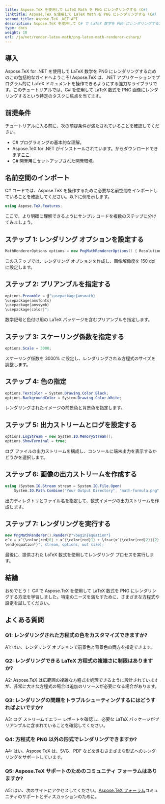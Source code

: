 ```yaml
---
title: Aspose.TeX を使用して LaTeX Math を PNG にレンダリングする (C#)
linktitle: Aspose.TeX を使用して LaTeX Math を PNG にレンダリングする (C#)
second_title: Aspose.TeX .NET API
description: Aspose.TeX を使用して C# で LaTeX 数学を PNG にレンダリングする方法を学びます。シームレスな統合については、ステップバイステップのガイドに従ってください。
type: docs
weight: 10
url: /ja/net/render-latex-math/png-latex-math-renderer-csharp/
---
```

## 導入

Aspose.TeX for .NET を使用して LaTeX 数学を PNG にレンダリングするためのこの包括的なガイドへようこそ! Aspose.TeX は、.NET アプリケーションでプログラム的に LaTeX ドキュメントを操作できるようにする強力なライブラリです。このチュートリアルでは、C# を使用して LaTeX 数式を PNG 画像にレンダリングするという特定のタスクに焦点を当てます。

## 前提条件

チュートリアルに入る前に、次の前提条件が満たされていることを確認してください。

- C# プログラミングの基本的な理解。
-  Aspose.TeX for .NET がインストールされています。からダウンロードできます[ここ](https://releases.aspose.com/tex/net/).
- C# 開発用にセットアップされた開発環境。

## 名前空間のインポート

C# コードでは、Aspose.TeX を操作するために必要な名前空間をインポートしていることを確認してください。以下に例を示します。

```csharp
using Aspose.TeX.Features;
```

ここで、より明確に理解できるようにサンプル コードを複数のステップに分けてみましょう。

## ステップ 1: レンダリング オプションを設定する

```csharp
MathRendererOptions options = new PngMathRendererOptions() { Resolution = 150 };
```

このステップでは、レンダリング オプションを作成し、画像解像度を 150 dpi に設定します。

## ステップ 2: プリアンブルを指定する

```csharp
options.Preamble = @"\usepackage{amsmath}
\usepackage{amsfonts}
\usepackage{amssymb}
\usepackage{color}";
```

数学記号と色付け用の LaTeX パッケージを含むプリアンブルを指定します。

## ステップ 3: スケーリング係数を指定する

```csharp
options.Scale = 3000;
```

スケーリング係数を 3000% に設定し、レンダリングされる方程式のサイズを調整します。

## ステップ 4: 色の指定

```csharp
options.TextColor = System.Drawing.Color.Black;
options.BackgroundColor = System.Drawing.Color.White;
```

レンダリングされたイメージの前景色と背景色を指定します。

## ステップ 5: 出力ストリームとログを設定する

```csharp
options.LogStream = new System.IO.MemoryStream();
options.ShowTerminal = true;
```

ログ ファイルの出力ストリームを構成し、コンソールに端末出力を表示するかどうかを選択します。

## ステップ 6: 画像の出力ストリームを作成する

```csharp
using (System.IO.Stream stream = System.IO.File.Open(
    System.IO.Path.Combine("Your Output Directory", "math-formula.png"), System.IO.FileMode.Create))
```

出力ディレクトリとファイル名を指定して、数式イメージの出力ストリームを作成します。

## ステップ 7: レンダリングを実行する

```csharp
new PngMathRenderer().Render(@"\begin{equation*}
e^x = x^{\color{red}0} + x^{\color{red}1} + \frac{x^{\color{red}2}}{2} + \frac{x^{\color{red}3}}{6} + \cdots = \sum_{n\geq 0} \frac{x^{\color{red}n}}{n!}
\end{equation*}", stream, options, out size);
```

最後に、提供された LaTeX 数式を使用してレンダリング プロセスを実行します。

## 結論

おめでとう！ C# で Aspose.TeX を使用して LaTeX 数式を PNG にレンダリングする方法を学習しました。特定のニーズを満たすために、さまざまな方程式や設定を試してください。

## よくある質問

### Q1: レンダリングされた方程式の色をカスタマイズできますか?

A1: はい、レンダリング オプションで前景色と背景色の両方を指定できます。

### Q2: レンダリングできる LaTeX 方程式の複雑さに制限はありますか?

A2: Aspose.TeX は広範囲の複雑な方程式を処理できるように設計されていますが、非常に大きな方程式の場合は追加のリソースが必要になる場合があります。

### Q3: レンダリングの問題をトラブルシューティングするにはどうすればよいですか?

A3: ログ ストリームでエラー レポートを確認し、必要な LaTeX パッケージがプリアンブルに含まれていることを確認してください。

### Q4: 方程式を PNG 以外の形式でレンダリングできますか?

A4: はい、Aspose.TeX は、SVG、PDF などを含むさまざまな形式へのレンダリングをサポートしています。

### Q5: Aspose.TeX サポートのためのコミュニティ フォーラムはありますか?

 A5: はい、次のサイトにアクセスしてください。[Aspose.TeX フォーラム](https://forum.aspose.com/c/tex/47)コミュニティのサポートとディスカッションのために。
